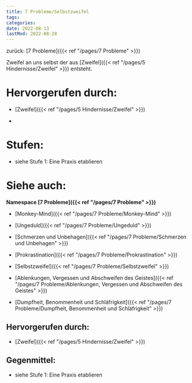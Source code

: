 ```yaml
---
title: 7 Probleme/Selbstzweifel
tags:
categories:
date: 2022-08-13
lastMod: 2022-08-28
---
```

zurück: [7 Probleme]({{< ref "/pages/7 Probleme" >}})



Zweifel an uns selbst der aus [Zweifel]({{< ref "/pages/5 Hindernisse/Zweifel" >}}) entsteht.



# Hervorgerufen durch:

  + [Zweifel]({{< ref "/pages/5 Hindernisse/Zweifel" >}})

  + 

# Stufen:

  + siehe Stufe 1: Eine Praxis etablieren



# Siehe auch:

**Namespace [7 Probleme]({{< ref "/pages/7 Probleme" >}})**

  + [Monkey-Mind]({{< ref "/pages/7 Probleme/Monkey-Mind" >}})

  + [Ungeduld]({{< ref "/pages/7 Probleme/Ungeduld" >}})

  + [Schmerzen und Unbehagen]({{< ref "/pages/7 Probleme/Schmerzen und Unbehagen" >}})

  + [Prokrastination]({{< ref "/pages/7 Probleme/Prokrastination" >}})

  + [Selbstzweifel]({{< ref "/pages/7 Probleme/Selbstzweifel" >}})

  + [Ablenkungen, Vergessen und Abschweifen des Geistes]({{< ref "/pages/7 Probleme/Ablenkungen, Vergessen und Abschweifen des Geistes" >}})

  + [Dumpfheit, Benommenheit und Schläfrigkeit]({{< ref "/pages/7 Probleme/Dumpfheit, Benommenheit und Schläfrigkeit" >}})





## Hervorgerufen durch:

  + [Zweifel]({{< ref "/pages/5 Hindernisse/Zweifel" >}})

## Gegenmittel:

  + siehe Stufe 1: Eine Praxis etablieren
